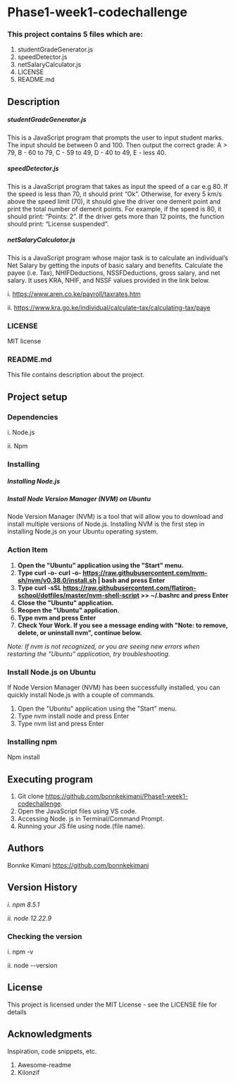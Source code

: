 # Phase1-week1-codechallenge
### This project contains 5 files which are:

  1. studentGradeGenerator.js
  2. speedDetector.js
  3. netSalaryCalculator.js
  4. LICENSE
  5. README.md
  
## Description
##### studentGradeGenerator.js
This is a JavaScript program that prompts the user to input student marks. The input should be between 0 and 100. Then output the correct grade: 
A > 79, B - 60 to 79, C -  59 to 49, D - 40 to 49, E - less 40.
##### speedDetector.js
This is a JavaScript program that takes as input the speed of a car e.g 80. If the speed is less than 70, it should print “Ok”. Otherwise, for every 5 km/s above the speed limit (70), it should give the driver one demerit point and print the total number of demerit points.
For example, if the speed is 80, it should print: “Points: 2”. If the driver gets more than 12 points, the function should print: “License suspended”.
##### netSalaryCalculator.js
This is a JavaScript program whose major task is to calculate an individual’s Net Salary by getting the inputs of basic salary and benefits. Calculate the payee (i.e. Tax), NHIFDeductions, NSSFDeductions, gross salary, and net salary. 
It uses KRA, NHIF, and NSSF values provided in the link below.

i. https://www.aren.co.ke/payroll/taxrates.htm

ii. https://www.kra.go.ke/individual/calculate-tax/calculating-tax/paye

### LICENSE
MIT license
### README.md
This file contains description about the project.
## Project setup
### Dependencies
i. Node.js

ii. Npm
### Installing
##### Installing Node.js 
##### Install Node Version Manager (NVM) on Ubuntu
Node Version Manager (NVM) is a tool that will allow you to download and install multiple versions of Node.js. Installing NVM is the first step in installing Node.js on your Ubuntu operating system.

### Action Item
1. **Open the "Ubuntu" application using the "Start" menu.**
2. **Type curl -o- curl -o- https://raw.githubusercontent.com/nvm-sh/nvm/v0.38.0/install.sh | bash and press Enter**
3. **Type curl -sSL https://raw.githubusercontent.com/flatiron-school/dotfiles/master/nvm-shell-script >> ~/.bashrc and press Enter**
4. **Close the "Ubuntu" application.**
5. **Reopen the "Ubuntu" application.**
6. **Type nvm and press Enter**
7. **Check Your Work.
If you see a message ending with "Note: to remove, delete, or uninstall nvm", continue below.**

_Note: If nvm is not recognized, or you are seeing new errors when restarting the "Ubuntu" application, try troubleshooting._ 
  
### Install Node.js on Ubuntu
  
If Node Version Manager (NVM) has been successfully installed, you can quickly install Node.js with a couple of commands.
1. Open the "Ubuntu" application using the "Start" menu.
2. Type nvm install node and press Enter
3. Type nvm list and press Enter
  
### Installing npm
Npm install


## Executing program
1. Git clone https://github.com/bonnkekimani/Phase1-week1-codechallenge.
2. Open the JavaScript files using VS code.
3. Accessing Node. js in Terminal/Command Prompt.
4. Running your JS file using node.(file name).
## Authors
Bonnke Kimani https://github.com/bonnkekimani
## Version History
_i. npm 8.5.1_

_ii. node 12.22.9_
### Checking the version
i. npm -v
  
ii. node --version
## License
This project is licensed under the MIT License - see the LICENSE file for details
## Acknowledgments
Inspiration, code snippets, etc.
1. Awesome-readme
2. Kilonzif



